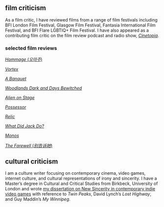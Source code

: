 ## film criticism

As a film critic, I have reviewed films from a range of film festivals including BFI London Film Festival, Glasgow Film Festival, Fantasia International Film Festival, and BFI Flare LGBTIQ+ Film Festival. I have also appeared as a contributing film critic on the film review podcast and radio show, *[Cinetopia](https://anchor.fm/cinetopia/)*.

### selected film reviews

[*Hommage* (*오마주*)](https://takeonecinema.net/2022/hommage/)

[*Vortex*](https://takeonecinema.net/2022/vortex/)

[*A Banquet*](https://takeonecinema.net/2022/a-banquet/)

[*Woodlands Dark and Days Bewitched*](https://takeonecinema.net/2021/woodlands-dark-and-days-bewitched/)

[*Alien on Stage*](https://takeonecinema.net/2021/alien-on-stage/)

[*Possessor*](http://takeonecinema.net/2020/possessor/)

[*Relic*](http://takeonecinema.net/2020/relic/)

[*What Did Jack Do?*](http://takeonecinema.net/2020/what-did-jack-do/)

[*Monos*](http://takeonecinema.net/2019/monos/)

[*The Farewell* (*别告诉她*)](http://takeonecinema.net/2019/the-farewell/)

## cultural criticism

I am a culture writer focusing on contemporary cinema, video games, internet culture, and cultural representations of irony and sincerity. I have a Master’s degree in Cultural and Critical Studies from Birkbeck, University of London and wrote [my dissertation on New Sincerity in contemporary indie video games](https://hcommons.org/deposits/item/hc:32869/) with reference to *Twin Peaks*, David Lynch’s *Lost Highway*, and Guy Maddin’s *My Winnipeg*.
